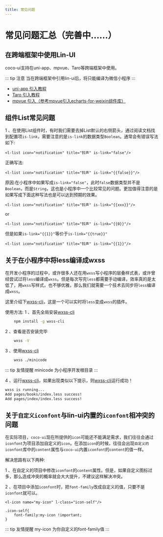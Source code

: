 ```yaml
---
title: 常见问题
---
```


# <H2Icon /> 常见问题汇总（完善中……）

## 在跨端框架中使用Lin-UI
coco-ui支持在uni-app、mpvue、Taro等跨端框架中使用。

::: tip 注意
当在跨端框架中引用lin-ui后，将只能编译为微信小程序
:::

- [uni-app 引入教程](https://uniapp.dcloud.io/frame?id=小程序组件支持)
- [Taro 引入教程](https://taro-docs.jd.com/taro/docs/mini-third-party.html)
- [mpvue 引入（参考mpvue引入echarts-for-weixin组件库）](https://github.com/mpvue/examples/tree/master/echarts)

<RightMenu />

## 组件List常见问题

1 、在使用List组件时，有时我们需要去掉List默认的右侧箭头，通过阅读文档找到配置项`is-link`，需要注意的是`is-link`的数据类型`Boolean`。通常会有错误写法如下:
``` wxml
<l-list icon="notification" title="铃声" is-link="false"/>
```
正确写法:
``` wxml
<l-list icon="notification" title="铃声" is-link="{{false}}"/>
```
原因:在小程序中如果写成`is-link="false"`，此时`false`数据类型并不是`Boolean`，而是`String`，这也是小程序中一个比较常见的问题。更加值得注意的是如果写成下面这种写法也是可以达到预期的效果。
``` wxml
<l-list icon="notification" title="铃声" is-link="{{xxx}}"/>
```
or
``` wxml
<l-list icon="notification" title="铃声" is-link="{{0}}"/>
```
但是如果`is-link="{{1}}"`等价于`is-link="{{true}}"`
``` wxml
<l-list icon="notification" title="铃声" is-link="{{1}}"/>
```

## 关于在小程序中将less编译成wxss

在开发小程序的过程中，或许很多人还在用`wxss`写小程序的层叠样式表，或许曾经尝试过将`less`编译成`wxss`。但是每次写完`less`都需要手动编译，效率真的是太低了，用`wxss`写样式，也不够优雅，那么我们就需要一个技术去同步将`less`编译成`wxss`。

这里介绍下[wxss-cli](https://github.com/echo008/wxss-cli)，这是一个可以实时将`less`变成`wxss`的插件。

使用方法:
1 、首先全局安装[wxss-cli](https://github.com/echo008/wxss-cli)
``` bash
    npm install -g wxss-cli
```
2 、查看是否安装完毕
``` bash
    wxss -V
```
3 、使用[wxss-cli](https://github.com/echo008/wxss-cli)
``` bash
    wxss ./minicode
```
::: tip 友情提醒
minicode 为小程序开发根目录
:::

4 、运行[wxss-cli](https://github.com/echo008/wxss-cli)，如果出现类似以下提示，则[wxss-cli](https://github.com/echo008/wxss-cli)运行成功！
``` bash
wxss is running...
Add pages/books/index.less success!
Add pages/index/index.less success!
```

## 关于`自定义iconfont`与lin-ui内置的`iconfont`相冲突的问题
在实际项目，`coco-ui`现在所提供的`icon`可能还不能满足需求，我们往往会通过`iconfont`为项目添加自定义的`icon`。在添加`icon`的时候，往往会出现`自定义的iconfont`库中的`content`属性与`coco-ui`内置`iconfont`的`content`的值一样。

解决思路有以下两种:

1 、在自定义的项目中修改`iconfont`的`content`属性。但是，如果自定义图标过多，那么造成冲突的概率就会大大提升，不建议这样解决冲突。

2 、在项目中添加`iconfont`时，把`font-family`改成自定义的值，只要不是`iconfont`就可以。
``` wxml
<l-icon name="my-icon" l-class="icon-self"/>
```
``` wxss
.icon-self{
    font-family:my-icon !important;
}
```

::: tip 友情提醒
my-icon 为你自定义的font-family值
:::


